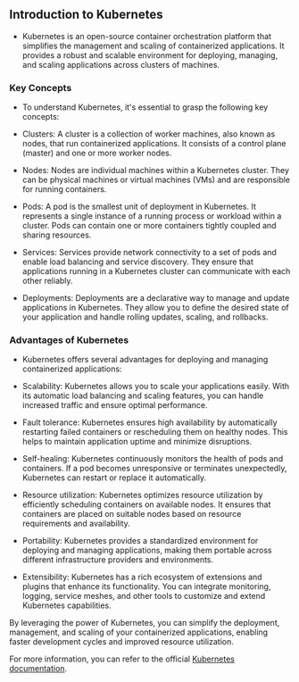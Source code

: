 ## Introduction to Kubernetes
- Kubernetes is an open-source container orchestration platform that simplifies the management and scaling of containerized applications. It provides a robust and scalable environment for deploying, managing, and scaling applications across clusters of machines.

### Key Concepts
- To understand Kubernetes, it's essential to grasp the following key concepts:

- Clusters: A cluster is a collection of worker machines, also known as nodes, that run containerized applications. It consists of a control plane (master) and one or more worker nodes.

- Nodes: Nodes are individual machines within a Kubernetes cluster. They can be physical machines or virtual machines (VMs) and are responsible for running containers.

- Pods: A pod is the smallest unit of deployment in Kubernetes. It represents a single instance of a running process or workload within a cluster. Pods can contain one or more containers tightly coupled and sharing resources.

- Services: Services provide network connectivity to a set of pods and enable load balancing and service discovery. They ensure that applications running in a Kubernetes cluster can communicate with each other reliably.

- Deployments: Deployments are a declarative way to manage and update applications in Kubernetes. They allow you to define the desired state of your application and handle rolling updates, scaling, and rollbacks.

### Advantages of Kubernetes
- Kubernetes offers several advantages for deploying and managing containerized applications:

- Scalability: Kubernetes allows you to scale your applications easily. With its automatic load balancing and scaling features, you can handle increased traffic and ensure optimal performance.

- Fault tolerance: Kubernetes ensures high availability by automatically restarting failed containers or rescheduling them on healthy nodes. This helps to maintain application uptime and minimize disruptions.

- Self-healing: Kubernetes continuously monitors the health of pods and containers. If a pod becomes unresponsive or terminates unexpectedly, Kubernetes can restart or replace it automatically.

- Resource utilization: Kubernetes optimizes resource utilization by efficiently scheduling containers on available nodes. It ensures that containers are placed on suitable nodes based on resource requirements and availability.

- Portability: Kubernetes provides a standardized environment for deploying and managing applications, making them portable across different infrastructure providers and environments.

- Extensibility: Kubernetes has a rich ecosystem of extensions and plugins that enhance its functionality. You can integrate monitoring, logging, service meshes, and other tools to customize and extend Kubernetes capabilities.

By leveraging the power of Kubernetes, you can simplify the deployment, management, and scaling of your containerized applications, enabling faster development cycles and improved resource utilization.

For more information, you can refer to the official [Kubernetes documentation](https://kubernetes.io/docs/concepts/overview/).
